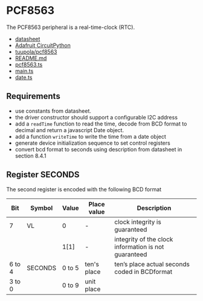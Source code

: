 # PCF8563

The PCF8563 peripheral is a real-time-clock (RTC).

-   [datasheet](https://files.seeedstudio.com/wiki/round_display_for_xiao/RTC-PCF8563-datasheet.pdf)
-   [Adafruit CircuitPython](https://github.com/adafruit/Adafruit_CircuitPython_PCF8563)
-   [tuupola/pcf8563](https://github.com/tuupola/pcf8563)
-   [README.md](README.md)
-   [pcf8563.ts](pcf8563.ts)
-   [main.ts](main.ts)
-   [date.ts](date.ts)

## Requirements

-   use constants from datasheet.
-   the driver constructor should support a configurable I2C address
-   add a `readTime` function to read the time, decode from BCD format to decimal and return a javascript Date object.
-   add a function `writeTime` to write the time from a date object
-   generate device initialization sequence to set control registers
-   convert bcd format to seconds using description from datasheet in section 8.4.1

## Register SECONDS

The second register is encoded with the following BCD format

| Bit    | Symbol  | Value  | Place value | Description                                          |
| ------ | ------- | ------ | ----------- | ---------------------------------------------------- |
| 7      | VL      | 0      | -           | clock integrity is guaranteed                        |
|        |         | 1[1]   | -           | integrity of the clock information is not guaranteed |
| 6 to 4 | SECONDS | 0 to 5 | ten's place | ten’s place actual seconds coded in BCDformat        |
| 3 to 0 |         | 0 to 9 | unit place  |                                                      |
